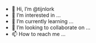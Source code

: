 - 👋 Hi, I’m @tijnlork
- 👀 I’m interested in ...
- 🌱 I’m currently learning ...
- 💞️ I’m looking to collaborate on ...
- 📫 How to reach me ...

<!---
tijnlork/tijnlork is a ✨ special ✨ repository because its `README.md` (this file) appears on your GitHub profile.
You can click the Preview link to take a look at your changes.
--->
